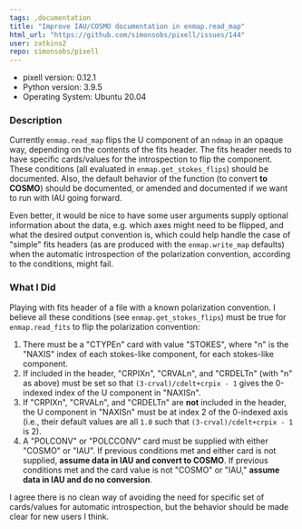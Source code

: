 ```yaml
---
tags: ,documentation
title: "Improve IAU/COSMO documentation in enmap.read_map"
html_url: "https://github.com/simonsobs/pixell/issues/144"
user: zatkins2
repo: simonsobs/pixell
---
```


* pixell version: 0.12.1
* Python version: 3.9.5
* Operating System: Ubuntu 20.04

### Description

Currently `enmap.read_map` flips the U component of an `ndmap` in an opaque way, depending on the contents of the fits header. The fits header needs to have specific cards/values for the introspection to flip the component. These conditions (all evaluated in `enmap.get_stokes_flips`) should be documented. Also, the default behavior of the function (to convert **to COSMO**) should be documented, or amended and documented if we want to run with IAU going forward.

Even better, it would be nice to have some user arguments supply optional information about the data, e.g. which axes might need to be flipped, and what the desired output convention is, which could help handle the case of "simple" fits headers (as are produced with the `enmap.write_map` defaults) when the automatic introspection of the polarization convention, according to the conditions, might fail. 

### What I Did

Playing with fits header of a file with a known polarization convention. I believe all these conditions (see `enmap.get_stokes_flips`) must be true for `enmap.read_fits` to flip the polarization convention:

1.  There must be a "CTYPEn" card with value "STOKES", where "n" is the "NAXIS" index of each stokes-like component, for each stokes-like component.
2. If included in the header, "CRPIXn", "CRVALn", and "CRDELTn" (with "n" as above) must be set so that `(3-crval)/cdelt+crpix - 1` gives the 0-indexed index of the U component in "NAXISn".
3. If "CRPIXn", "CRVALn", and "CRDELTn" are **not** included in the header, the U component in "NAXISn" must be at index 2 of the 0-indexed axis (i.e., their default values are all `1.0` such that `(3-crval)/cdelt+crpix - 1` is 2).
4. A "POLCONV" or "POLCCONV" card must be supplied with either "COSMO" or "IAU". If previous conditions met and either card is not supplied, **assume data in IAU and convert to COSMO**. If previous conditions met and the card value is not "COSMO" or "IAU," **assume data in IAU and do no conversion**.

I agree there is no clean way of avoiding the need for specific set of cards/values for automatic introspection, but the behavior should be made clear for new users I think.